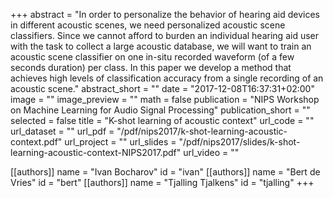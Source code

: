 +++
abstract = "In order to personalize the behavior of hearing aid devices in different acoustic scenes, we need personalized acoustic scene classifiers. Since we cannot afford to burden an individual hearing aid user with the task to collect a large acoustic database, we will want to train an acoustic scene classifier on one in-situ recorded waveform (of a few seconds duration) per class. In this paper we develop a method that achieves high levels of classification accuracy from a single recording of an acoustic scene."
abstract_short = ""
date = "2017-12-08T16:37:31+02:00"
image = ""
image_preview = ""
math = false
publication = "NIPS Workshop on Machine Learning for Audio Signal Processing"
publication_short = ""
selected = false
title = "K-shot learning of acoustic context"
url_code = ""
url_dataset = ""
url_pdf = "/pdf/nips2017/k-shot-learning-acoustic-context.pdf"
url_project = ""
url_slides = "/pdf/nips2017/slides/k-shot-learning-acoustic-context-NIPS2017.pdf"
url_video = ""

[[authors]]
    name = "Ivan Bocharov"
    id = "ivan"
[[authors]]
    name = "Bert de Vries"
    id = "bert"
[[authors]]
    name = "Tjalling Tjalkens"
    id = "tjalling"
+++
